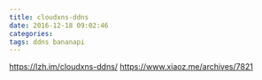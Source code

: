 ```yaml
---
title: cloudxns-ddns
date: 2016-12-18 09:02:46
categories: 
tags: ddns bananapi
---
```

https://lzh.im/cloudxns-ddns/
https://www.xiaoz.me/archives/7821